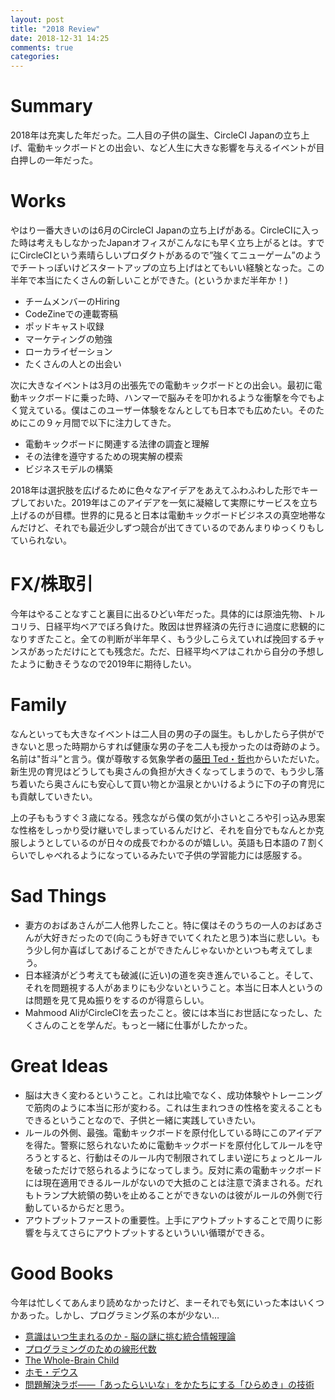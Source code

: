 ```yaml
---
layout: post
title: "2018 Review"
date: 2018-12-31 14:25
comments: true
categories:
---
```


# Summary

2018年は充実した年だった。二人目の子供の誕生、CircleCI Japanの立ち上げ、電動キックボードとの出会い、など人生に大きな影響を与えるイベントが目白押しの一年だった。

# Works

やはり一番大きいのは6月のCircleCI Japanの立ち上げがある。CircleCIに入った時は考えもしなかったJapanオフィスがこんなにも早く立ち上がるとは。すでにCircleCIという素晴らしいプロダクトがあるので”強くてニューゲーム”のようでチートっぽいけどスタートアップの立ち上げはとてもいい経験となった。この半年で本当にたくさんの新しいことができた。(というかまだ半年か！)


* チームメンバーのHiring
* CodeZineでの連載寄稿
* ポッドキャスト収録
* マーケティングの勉強
* ローカライゼーション
* たくさんの人との出会い

次に大きなイベントは3月の出張先での電動キックボードとの出会い。最初に電動キックボードに乗った時、ハンマーで脳みそを叩かれるような衝撃を今でもよく覚えている。僕はこのユーザー体験をなんとしても日本でも広めたい。そのためにこの９ヶ月間で以下に注力してきた。


* 電動キックボードに関連する法律の調査と理解
* その法律を遵守するための現実解の模索
* ビジネスモデルの構築

2018年は選択肢を広げるために色々なアイデアをあえてふわふわした形でキープしておいた。2019年はこのアイデアを一気に凝縮して実際にサービスを立ち上げるのが目標。世界的に見ると日本は電動キックボードビジネスの真空地帯なんだけど、それでも最近少しずつ競合が出てきているのであんまりゆっくりもしていられない。

# FX/株取引

今年はやることなすこと裏目に出るひどい年だった。具体的には原油先物、トルコリラ、日経平均ベアでぼろ負けた。敗因は世界経済の先行きに過度に悲観的になりすぎたこと。全ての判断が半年早く、もう少しこらえていれば挽回するチャンスがあっただけにとても残念だ。ただ、日経平均ベアはこれから自分の予想したように動きそうなので2019年に期待したい。

# Family

なんといっても大きなイベントは二人目の男の子の誕生。もしかしたら子供ができないと思った時期からすれば健康な男の子を二人も授かったのは奇跡のよう。名前は"哲斗”と言う。僕が尊敬する気象学者の[藤田 Ted・哲也](https://en.wikipedia.org/wiki/Ted_Fujita)からいただいた。新生児の育児はどうしても奥さんの負担が大きくなってしまうので、もう少し落ち着いたら奥さんにも安心して買い物とか温泉とかいけるように下の子の育児にも貢献していきたい。

上の子ももうすぐ３歳になる。残念ながら僕の気が小さいところや引っ込み思案な性格をしっかり受け継いでしまっているんだけど、それを自分でもなんとか克服しようとしているのが日々の成長でわかるのが嬉しい。英語も日本語の７割くらいでしゃべれるようになっているみたいで子供の学習能力には感服する。

# Sad Things
*  妻方のおばあさんが二人他界したこと。特に僕はそのうちの一人のおばあさんが大好きだったので(向こうも好きでいてくれたと思う)本当に悲しい。もう少し何か喜ばしてあげることができたんじゃないかといつも考えてしまう。
*  日本経済がどう考えても破滅(に近い)の道を突き進んでいること。そして、それを問題視する人があまりにも少ないということ。本当に日本人というのは問題を見て見ぬ振りをするのが得意らしい。
* Mahmood AliがCircleCIを去ったこと。彼には本当にお世話になったし、たくさんのことを学んだ。もっと一緒に仕事がしたかった。

# Great Ideas
*  脳は大きく変わるということ。これは比喩でなく、成功体験やトレーニングで筋肉のように本当に形が変わる。これは生まれつきの性格を変えることもできるということなので、子供と一緒に実践していきたい。
*  ルールの外側、最強。電動キックボードを原付化している時にこのアイデアを得た。警察に怒られないために電動キックボードを原付化してルールを守ろうとすると、行動はそのルール内で制限されてしまい逆にちょっとルールを破っただけで怒られるようになってしまう。反対に素の電動キックボードには現在適用できるルールがないので大抵のことは注意で済まされる。だれもトランプ大統領の勢いを止めることができないのは彼がルールの外側で行動しているからだと思う。
* アウトプットファーストの重要性。上手にアウトプットすることで周りに影響を与えてさらにアウトプットするといういい循環ができる。

# Good Books

今年は忙しくてあんまり読めなかったけど、まーそれでも気にいった本はいくつかあった。しかし、プログラミング系の本が少ない…


- [意識はいつ生まれるのか - 脳の謎に挑む統合情報理論](https://www.amazon.co.jp/gp/product/B01GJOQSO2/ref=oh_aui_d_detailpage_o06_?ie=UTF8&psc=1
)
- [プログラミングのための線形代数](https://www.amazon.co.jp/%E3%83%97%E3%83%AD%E3%82%B0%E3%83%A9%E3%83%9F%E3%83%B3%E3%82%B0%E3%81%AE%E3%81%9F%E3%82%81%E3%81%AE%E7%B7%9A%E5%BD%A2%E4%BB%A3%E6%95%B0-%E5%B9%B3%E5%B2%A1-%E5%92%8C%E5%B9%B8/dp/4274065782
)
- [The Whole-Brain Child](https://www.amazon.co.jp/The-Whole-Brain-Child/dp/1491514817/ref=sr_1_2?s=books&ie=UTF8&qid=1546232408&sr=1-2&keywords=whole+brain+child)
- [ホモ・デウス](https://www.amazon.co.jp/%E3%83%9B%E3%83%A2%E3%83%BB%E3%83%87%E3%82%A6%E3%82%B9-%E4%B8%8A-%E3%83%86%E3%82%AF%E3%83%8E%E3%83%AD%E3%82%B8%E3%83%BC%E3%81%A8%E3%82%B5%E3%83%94%E3%82%A8%E3%83%B3%E3%82%B9%E3%81%AE%E6%9C%AA%E6%9D%A5-%E3%83%A6%E3%83%B4%E3%82%A1%E3%83%AB%E3%83%BB%E3%83%8E%E3%82%A2%E3%83%BB%E3%83%8F%E3%83%A9%E3%83%AA/dp/4309227368/ref=sr_1_1?s=books&ie=UTF8&qid=1546232441&sr=1-1&keywords=%E3%83%9B%E3%83%A2%E3%83%87%E3%82%A6%E3%82%B9
)
- [問題解決ラボ――「あったらいいな」をかたちにする「ひらめき」の技術](https://www.amazon.co.jp/%E5%95%8F%E9%A1%8C%E8%A7%A3%E6%B1%BA%E3%83%A9%E3%83%9C%E2%80%95%E2%80%95%E3%80%8C%E3%81%82%E3%81%A3%E3%81%9F%E3%82%89%E3%81%84%E3%81%84%E3%81%AA%E3%80%8D%E3%82%92%E3%81%8B%E3%81%9F%E3%81%A1%E3%81%AB%E3%81%99%E3%82%8B%E3%80%8C%E3%81%B2%E3%82%89%E3%82%81%E3%81%8D%E3%80%8D%E3%81%AE%E6%8A%80%E8%A1%93-%E4%BD%90%E8%97%A4-%E3%82%AA%E3%82%AA%E3%82%AD/dp/4478028923/ref=sr_1_1?s=books&ie=UTF8&qid=1546232527&sr=1-1&keywords=%E4%BD%90%E8%97%A4%E3%82%AA%E3%82%AA%E3%82%AD)
